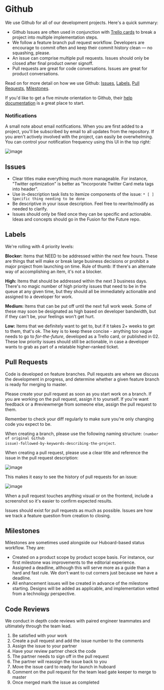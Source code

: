 # Github

We use Github for all of our development projects. Here's a quick summary:

* Github Issues are often used in conjunction with [Trello cards](tools/trello.md) to break a project into multiple implementation steps.
* We follow a feature branch pull request workflow. Developers are encourage to commit often and keep their commit history clean — no squashing, please.
* An issue can comprise multiple pull requests. Issues should only be closed after final product owner signoff.
* Pull requests are great for code conversations. Issues are great for product conversations.

Read on for more detail on how we use Github: [Issues](#issues), [Labels](#labels), [Pull Requests](#pull-requests), [Milestones](#milestones).

If you'd like to get a five minute orientation to Github, their [help documentation](https://help.github.com/) is a great place to start.

### Notifications

A small note about email notifications. When you are first added to a project, you'll be subscribed by email to all updates from the repository. If you aren't actively involved with the project, can easily be overwhelming. You can control your notification frequency using this UI in the top right:

![image](https://cloud.githubusercontent.com/assets/36432/7704146/8b0cdb3e-fdf1-11e4-96eb-220c0832ea9b.png)

## Issues

* Clear titles make everything much more manageable. For instance, "Twitter optimization" is better as "Incorporate Twitter Card meta tags into header".
* Use in-description task lists to itemize components of the issue: `* [ ] Specific thing needing to be done`
* Be descriptive in your issue description. Feel free to rewrite/modify as needed to clarify.
* Issues should only be filed once they can be specific and actionable. Ideas and concepts should go in the Fusion for the Future repo.

## Labels

We're rolling with 4 priority levels:

**Blocker:** Items that NEED to be addressed within the next few hours. These are things that will make or break large business decisions or prohibit a major project from launching on time. Rule of thumb: If there's an alternate way of accomplishing an item, it's not a blocker. 

**High:** Items that should be addressed within the next 3 business days. There's no magic number of high priority issues that need to be in the queue at any given time, but they should all be immediately actionable and assigned to a developer for work. 

**Medium:** Items that can be put off until the next full work week. Some of these may soon be designated as high based on developer bandwidth, but if they can't be, your feelings won't get hurt. 

**Low:** Items that we definitely want to get to, but if it takes 2+ weeks to get to them, that's ok. The key is to keep these concise - anything too vague needs to go to <i>for-the-future</i>, developed as a Trello card, or published in 02. These low priority issues should still be actionable, in case a developer wants to grab as part of a relatable higher-ranked ticket. 

## Pull Requests

Code is developed on feature branches. Pull requests are where we discuss the development in progress, and determine whether a given feature branch is ready for merging to master.

Please create your pull request as soon as you start work on a branch. If you are working on the pull request, assign it to yourself. If you're want feedback or a #reviewmerge from someone else, assign the pull request to them.

Remember to check your diff regularly to make sure you're only changing code you expect to be.

When creating a branch, please use the following naming structure: <code>(number of original Github issue)-followed-by-keywords-describing-the-project</code>.

When creating a pull request, please use a clear title and reference the issue in the pull request description:

![image](https://cloud.githubusercontent.com/assets/36432/4772116/4444b6da-5b95-11e4-89cc-2106064a977a.png)

This makes it easy to see the history of pull requests for an issue:

![image](https://cloud.githubusercontent.com/assets/36432/4772139/58f18cca-5b95-11e4-8895-6f8dc5b42cbc.png)

When a pull request touches anything visual or on the frontend, include a screenshot so it's easier to confirm expected results.

Issues should exist for pull requests as much as possible. Issues are how we track a feature question from creation to closing.

## Milestones

Milestones are sometimes used alongside our Huboard-based status workflow. They are:

* Created on a product scope by product scope basis. For instance, our first milestone was improvements to the editorial experience.
* Assigned a deadline, although this will serve more as a guide than a hard and fast rule. We don’t want to cut corners just because we have a deadline.
* All enhancement issues will be created in advance of the milestone starting. Designs will be added as applicable, and implementation vetted from a technology perspective.

## Code Reviews

We conduct in depth code reviews with paired engineer teammates and ultimately through the team lead. 

1. Be satisfied with your work
1. Create a pull request and add the issue number to the comments
1. Assign the issue to your partner
1. Have your review partner check the code
1. The partner needs to sign off in the pull request
1. The partner will reassign the issue back to you
1. Move the issue card to ready for launch in huboard
1. Comment on the pull request for the team lead gate keeper to merge to master
1. Once merged mark the issue as completed
